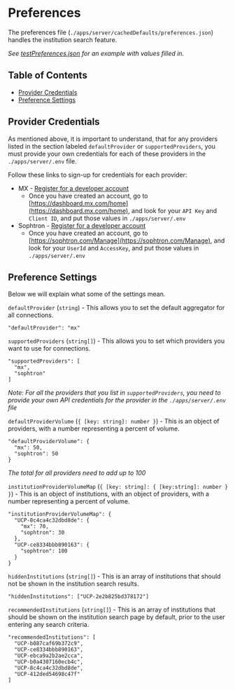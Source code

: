 # Preferences

The preferences file (`./apps/server/cachedDefaults/preferences.json`) handles the institution search feature.

_See [testPreferences.json](./apps/server/cachedDefaults/testData/testPreferences.json) for an example with values filled in._

## Table of Contents

- [Provider Credentials](#provider-credentials)
- [Preference Settings](#preference-settings)

## Provider Credentials

As mentioned above, it is important to understand, that for any providers listed in the section labeled `defaultProvider` or `supportedProviders`, you must provide your own credentials for each of these providers in the `./apps/server/.env` file.

Follow these links to sign-up for credentials for each provider:

- MX - [Register for a developer account](https://dashboard.mx.com/sign_up)
  - Once you have created an account, go to [https://dashboard.mx.com/home](https://dashboard.mx.com/home), and look for your `API Key` and `Client ID`, and put those values in `./apps/server/.env`
- Sophtron - [Register for a developer account](https://sophtron.com/Account/Register)
  - Once you have created an account, go to [https://sophtron.com/Manage](https://sophtron.com/Manage), and look for your `UserId` and `AccessKey`, and put those values in `./apps/server/.env`

## Preference Settings

Below we will explain what some of the settings mean.

`defaultProvider` (`string`) - This allows you to set the default aggregator for all connections. 

```
"defaultProvider": "mx"
```

`supportedProviders` (`string[]`) - This allows you to set which providers you want to use for connections.

```
"supportedProviders": [
  "mx",
  "sophtron"
]
```

_Note: For all the providers that you list in `supportedProviders`, you need to provide your own API credentials for the provider in the `./apps/server/.env` file_

`defaultProviderVolume` (`{ [key: string]: number }`) - This is an object of providers, with a number representing a percent of volume. 

```
"defaultProviderVolume": {
  "mx": 50,
  "sophtron": 50
}
```
_The total for all providers need to add up to 100_

`institutionProviderVolumeMap` (`{ [key: string]: { [key:string]: number } }`) - This is an object of institutions, with an object of providers, with a number representing a percent of volume.

```
"institutionProviderVolumeMap": {
  "UCP-8c4ca4c32dbd8de": {
    "mx": 70,
    "sophtron": 30
  },
  "UCP-ce8334bbb890163": {
    "sophtron": 100
  }
}
```

`hiddenInstitutions` (`string[]`) - This is an array of institutions that should not be shown in the institution search results.

```
"hiddenInstitutions": ["UCP-2e2b825bd378172"]
```

`recommendedInstitutions` (`string[]`) - This is an array of institutions that should be shown on the institution search page by default, prior to the user entering any search criteria.

```
"recommendedInstitutions": [
  "UCP-b087caf69b372c9",
  "UCP-ce8334bbb890163",
  "UCP-ebca9a2b2ae2cca",
  "UCP-b0a4307160ecb4c",
  "UCP-8c4ca4c32dbd8de",
  "UCP-412ded54698c47f"
]
```
